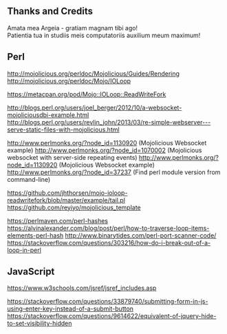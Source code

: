 Thanks and Credits
--------------------------------------------------------------------------------
Amata mea Argeia - gratiam magnam tibi ago!  
Patientia tua in studiis meis computatoriis auxilium meum maximum!  

## Perl
http://mojolicious.org/perldoc/Mojolicious/Guides/Rendering
http://mojolicious.org/perldoc/Mojo/IOLoop

https://metacpan.org/pod/Mojo::IOLoop::ReadWriteFork

http://blogs.perl.org/users/joel_berger/2012/10/a-websocket-mojoliciousdbi-example.html
http://blogs.perl.org/users/revlin_john/2013/03/re-simple-webserver---serve-static-files-with-mojolicious.html

http://www.perlmonks.org/?node_id=1130920 (Mojolicious Websocket example)
http://www.perlmonks.org/?node_id=1070002 (Mojolicious websocket with server-side repeating events)
http://www.perlmonks.org/?node_id=1130920 (Mojolicious Websocket example)
http://www.perlmonks.org/?node_id=37237 (Find perl module version from command-line)

https://github.com/jhthorsen/mojo-ioloop-readwritefork/blob/master/example/tail.pl
https://github.com/reyiyo/mojolicious_template

https://perlmaven.com/perl-hashes
https://alvinalexander.com/blog/post/perl/how-to-traverse-loop-items-elements-perl-hash
http://www.binarytides.com/perl-port-scanner-code/
https://stackoverflow.com/questions/303216/how-do-i-break-out-of-a-loop-in-perl

## JavaScript
https://www.w3schools.com/jsref/jsref_includes.asp

https://stackoverflow.com/questions/33879740/submitting-form-in-js-using-enter-key-instead-of-a-submit-button
https://stackoverflow.com/questions/9614622/equivalent-of-jquery-hide-to-set-visibility-hidden
